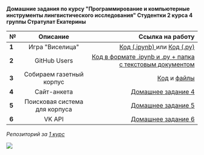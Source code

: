 __Домашние задания по курсу "Программирование и компьютерные инструменты лингвистического исследования" 
                            Студентки 2 курса 4 группы Стратулат Екатерины__

№|Описание|Ссылка на работу
---|:---:|---:
__1__|Игра "Виселица"|[Код (.ipynb) ](https://github.com/katestratulat1999/PROGRAMMING2/blob/master/hw1/hw1(2).ipynb) или [Код (.py)](https://github.com/katestratulat1999/PROGRAMMING2/blob/master/hw1/hw1.py)
__2__|GitHub Users|[Код в формате .ipynb и .py + папка с текстовым документом](https://github.com/katestratulat1999/PROGRAMMING2/tree/master/hw2)
__3__|Собираем газетный корпус|[Код](https://github.com/katestratulat1999/PROGRAMMING2/tree/master/hw3_StratulatKate) и [файлы](https://drive.google.com/drive/folders/1qv0IGc7irdXAh57lWMJMiuDaTAdkOXfz?usp=sharing)
__4__|Сайт-анкета|[Домашнее задание 4](https://github.com/katestratulat1999/PROGRAMMING2/tree/master/hw_4StratulatKate)
__5__|Поисковая система для корпуса|[Домашнее задание 5](https://github.com/katestratulat1999/PROGRAMMING2/tree/master/hw_5_StratulatKate)
__6__|VK API|[Домашнее задание 6](https://github.com/katestratulat1999/PROGRAMMING2/blob/master/hw_6_StratulatKate.rar)

*Репозиторий за [1 курс](https://github.com/katestratulat1999/PROGRAMMING)*

![](http://www.cadacademy.it/wp-content/uploads/2018/03/cadacademy_set_penne.jpeg)
